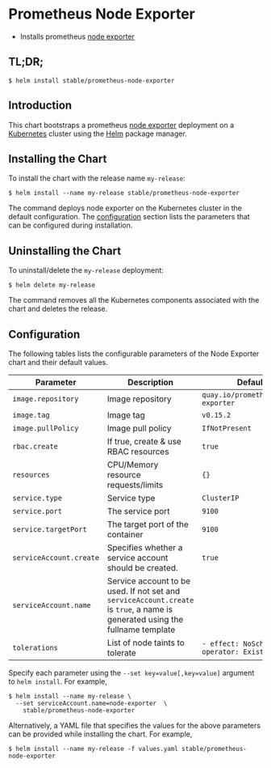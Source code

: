 # Prometheus Node Exporter

* Installs prometheus [node exporter](https://github.com/prometheus/node_exporter)

## TL;DR;

```console
$ helm install stable/prometheus-node-exporter
```

## Introduction

This chart bootstraps a prometheus [node exporter](http://github.com/prometheus/node_exporter) deployment on a [Kubernetes](http://kubernetes.io) cluster using the [Helm](https://helm.sh) package manager.

## Installing the Chart

To install the chart with the release name `my-release`:

```console
$ helm install --name my-release stable/prometheus-node-exporter
```

The command deploys node exporter on the Kubernetes cluster in the default configuration. The [configuration](#configuration) section lists the parameters that can be configured during installation.

## Uninstalling the Chart

To uninstall/delete the `my-release` deployment:

```console
$ helm delete my-release
```

The command removes all the Kubernetes components associated with the chart and deletes the release.

## Configuration

The following tables lists the configurable parameters of the Node Exporter chart and their default values.

| Parameter                       | Description                                | Default                                                    |
| ------------------------------- | ------------------------------------------ | ---------------------------------------------------------- |
| `image.repository`              | Image repository                           | `quay.io/prometheus/node-exporter`                         |
| `image.tag`                     | Image tag                                  | `v0.15.2`                                                  |
| `image.pullPolicy`              | Image pull policy                          | `IfNotPresent`                                             |
| `rbac.create`                   | If true, create & use RBAC resources       | `true`                                                     |
| `resources`                     | CPU/Memory resource requests/limits        | `{}`                                                       |
| `service.type`                  | Service type                               |  `ClusterIP`                                               |
| `service.port`                  | The service port                           | `9100`                                                     |
| `service.targetPort`            | The target port of the container           | `9100`                                                     |
| `serviceAccount.create`         | Specifies whether a service account should be created.| `true` |
| `serviceAccount.name`           | Service account to be used. If not set and `serviceAccount.create` is `true`, a name is generated using the fullname template|        |
| `tolerations`                   | List of node taints to tolerate            | `- effect: NoSchedule operator: Exists`  |

Specify each parameter using the `--set key=value[,key=value]` argument to `helm install`. For example,

```console
$ helm install --name my-release \
  --set serviceAccount.name=node-exporter  \
    stable/prometheus-node-exporter
```

Alternatively, a YAML file that specifies the values for the above parameters can be provided while installing the chart. For example,

```console
$ helm install --name my-release -f values.yaml stable/prometheus-node-exporter
```
